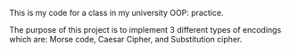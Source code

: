 This is my code for a class in my university OOP: practice.

The purpose of this project is to implement 3 different types of encodings which are: Morse code, Caesar Cipher, and Substitution cipher.
